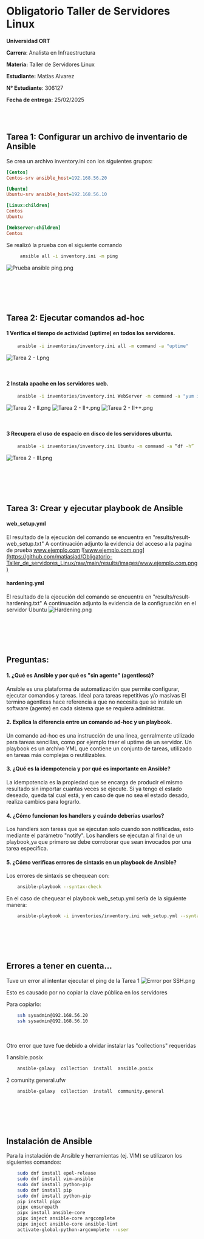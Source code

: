 # Obligatorio Taller de Servidores Linux

**Universidad ORT**

**Carrera**: Analista en Infraestructura

**Materia:** Taller de Servidores Linux

**Estudiante:** Matías Alvarez 

**N° Estudiante**: 306127

**Fecha de entrega:** 25/02/2025

<br>
<br>

## Tarea 1: Configurar un archivo de inventario de Ansible
Se crea un archivo inventory.ini con los siguientes grupos:
```ini
[Centos]
Centos-srv ansible_host=192.168.56.20

[Ubuntu]
Ubuntu-srv ansible_host=192.168.56.10

[Linux:children]
Centos
Ubuntu

[WebServer:children]
Centos
```

Se realizó la prueba con el siguiente comando
```bash
     ansible all -i inventory.ini -m ping
```

![Prueba ansible ping.png](https://github.com/matiasjad/Obligatorio-Taller_de_servidores_Linux/raw/main/results/images/Prueba%20ansible%20ping.png)

<br>
<br>
<br>
<br>

## Tarea 2: Ejecutar comandos ad-hoc 

####  1 Verifica el tiempo de actividad (uptime) en todos los servidores.
```bash
    ansible -i inventories/inventory.ini all -m command -a "uptime" 
```
![Tarea 2 - I.png](https://github.com/matiasjad/Obligatorio-Taller_de_servidores_Linux/raw/main/results/images/Tarea%202%20-%20I.png)

<br>

#### 2  Instala apache en los servidores web.

```bash
    ansible -i inventories/inventory.ini WebServer -m command -a "yum install httpd -y" -become  --ask-become-pass
```
![Tarea 2 - II.png](https://github.com/matiasjad/Obligatorio-Taller_de_servidores_Linux/blob/main/results/images/Tarea%202%20-%20II.png)
![Tarea 2 - II+.png](https://github.com/matiasjad/Obligatorio-Taller_de_servidores_Linux/raw/main/results/images/Tarea%202%20-%20II%2B.png)
![Tarea 2 - II++.png](https://github.com/matiasjad/Obligatorio-Taller_de_servidores_Linux/blob/main/results/images/Tarea%202%20-%20II%2B%2B.png)

<br>

#### 3 Recupera el uso de espacio en disco de los servidores ubuntu.
```bash
    ansible -i inventories/inventory.ini Ubuntu -m command -a “df -h”
```
![Tarea 2 - III.png](https://github.com/matiasjad/Obligatorio-Taller_de_servidores_Linux/blob/main/results/images/Tarea%202%20-%20III.png)

<br>
<br>
<br>
<br>

## Tarea 3: Crear y ejecutar playbook de Ansible

#### web_setup.yml
El resultado de la ejecución del comando se encuentra en "results/result-web_setup.txt"
A continuación adjunto la evidencia del acceso a la pagina de prueba www.ejemplo.com
![www.ejemplo.com.png](https://github.com/matiasjad/Obligatorio-Taller_de_servidores_Linux/raw/main/results/images/www.ejemplo.com.png)
<br>

#### hardening.yml
El resultado de la ejecución del comando se encuentra en "results/result-hardening.txt"
A continuación adjunto la evidencia de la configruación en el servidor Ubuntu
![Hardening.png](https://github.com/matiasjad/Obligatorio-Taller_de_servidores_Linux/blob/main/results/images/Hardening.png)

<br>
<br>
<br>
<br>

## Preguntas:
#### 1. ¿Qué es Ansible y por qué es "sin agente" (agentless)?
Ansible es una plataforma de automatización que permite configurar, ejecutar comandos y tareas.
Ideal para tareas repetitivas y/o masivas
El termino agentless hace referencia a que no necesita que se instale un software (agente) en cada sistema que se requiera administrar.

#### 2. Explica la diferencia entre un comando ad-hoc y un playbook.
Un comando ad-hoc es una instrucción de una linea, genralmente utilizado para tareas sencillas, como por ejemplo traer el uptime de un servidor.
Un playbook es un archivo YML que contiene un conjunto de tareas, utilizado en tareas más complejas o reutilizables.


#### 3. ¿Qué es la idempotencia y por qué es importante en Ansible?
La idempotencia es la propiedad que se encarga de producir el mismo resultado sin importar cuantas veces se ejecute.
Si ya tengo el estado deseado, queda tal cual está, y en caso de que no sea el estado desado, realiza cambios para lograrlo.

#### 4. ¿Cómo funcionan los handlers y cuándo deberías usarlos?
Los handlers son tareas que se ejecutan solo cuando son notificadas, esto mediante el parámetro "notify".
Los handlers se ejecutan al final de un playbook,ya que primero se debe corroborar que sean invocados por una tarea especifica.

#### 5. ¿Cómo verificas errores de sintaxis en un playbook de Ansible?
Los errores de sintaxis se chequean con:
```bash
    ansible-playbook --syntax-check
```
En el caso de chequear el playbook web_setup.yml sería de la siguiente manera:
```bash
    ansible-playbook -i inventories/inventory.ini web_setup.yml --syntax-check
```

<br>
<br>
<br>
<br>

 ## Errores a tener en cuenta...
Tuve un error al intentar ejecutar el ping de la Tarea 1
![Errror por SSH.png](https://github.com/matiasjad/Obligatorio-Taller_de_servidores_Linux/raw/main/results/images/Errror%20por%20SSH.png)

Esto es causado por no copiar la clave pública en los servidores

Para copiarlo:
```bash
    ssh sysadmin@192.168.56.20
    ssh sysadmin@192.168.56.10
```
<br>
<br>
Otro error que tuve fue debido a olvidar instalar las "collections" requeridas

1 ansible.posix
```bash
    ansible-galaxy  collection  install  ansible.posix
```
 2 comunity.general.ufw
```bash
    ansible-galaxy  collection  install  community.general
```

<br>
<br>
<br>
<br>

## Instalación de Ansible
Para la instalación de Ansible y herramientas (ej. VIM) se utilizaron los siguientes comandos:

```bash
    sudo dnf install epel-release
    sudo dnf install vim-ansible
    sudo dnf install python-pip
    sudo dnf install pip
    sudo dnf install python-pip
    pip install pipx
    pipx ensurepath
    pipx install ansible-core
    pipx inject ansible-core argcomplete
    pipx inject ansible-core ansible-lint
    activate-global-python-argcomplete --user
```
